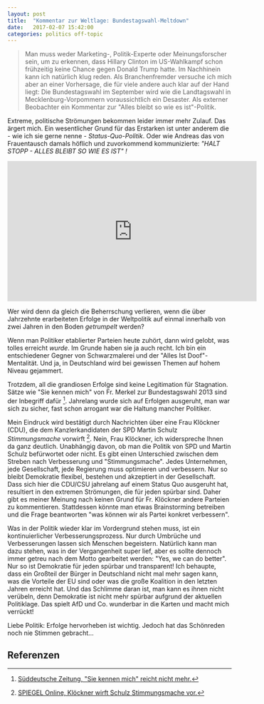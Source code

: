 ```yaml
---
layout: post
title:  "Kommentar zur Weltlage: Bundestagswahl-Meltdown"
date:   2017-02-07 15:42:00
categories: politics off-topic
---
```


> Man muss weder Marketing-, Politik-Experte oder Meinungsforscher sein, um zu erkennen, dass Hillary Clinton im US-Wahlkampf schon frühzeitig keine Chance gegen Donald Trump hatte. Im Nachhinein kann ich natürlich klug reden. Als Branchenfremder versuche ich mich aber an einer Vorhersage, die für viele andere auch klar auf der Hand liegt: Die Bundestagswahl im September wird wie die Landtagswahl in Mecklenburg-Vorpommern voraussichtlich ein Desaster. Als externer Beobachter ein Kommentar zur "Alles bleibt so wie es ist"-Politik.

Extreme, politische Strömungen bekommen leider immer mehr Zulauf. Das ärgert mich. Ein wesentlicher Grund für das Erstarken ist unter anderem die - wie ich sie gerne nenne - *Status-Quo-Politik*. Oder wie Andreas das von Frauentausch damals höflich und zuvorkommend kommunizierte: *"HALT STOPP - ALLES BLEIBT SO WIE ES IST" !*

<iframe width="560" height="315" src="https://www.youtube.com/embed/TpKQzBbnVJo" frameborder="0" allowfullscreen></iframe>

Wer wird denn da gleich die Beherrschung verlieren, wenn die über Jahrzehnte erarbeiteten Erfolge in der Weltpolitik auf einmal innerhalb von zwei Jahren in den Boden *getrumpelt* werden?

Wenn man Politiker etablierter Parteien heute zuhört, dann wird gelobt, was tolles erreicht *wurde*. Im Grunde haben sie ja auch recht. Ich bin ein entschiedener Gegner von Schwarzmalerei und der "Alles Ist Doof"-Mentalität. Und ja, in Deutschland wird bei gewissen Themen auf hohem Niveau gejammert.

Trotzdem, all die grandiosen Erfolge sind keine Legitimation für Stagnation. Sätze wie "Sie kennen mich" von Fr. Merkel zur Bundestagswahl 2013 sind der Inbegriff dafür [^merkel]. Jahrelang wurde sich auf Erfolgen ausgeruht, man war sich zu sicher, fast schon arrogant war die Haltung mancher Politiker.

Mein Eindruck wird bestätigt durch Nachrichten über eine Frau Klöckner (CDU), die dem Kanzlerkandidaten der SPD Martin Schulz *Stimmungsmache* vorwirft [^kloeckner]. Nein, Frau Klöckner, ich widerspreche Ihnen da ganz deutlich. Unabhängig davon, ob man die Politik von SPD und Martin Schulz befürwortet oder nicht. Es gibt einen Unterschied zwischen dem Streben nach Verbesserung und "Stimmungsmache". Jedes Unternehmen, jede Gesellschaft, jede Regierung muss optimieren und verbessern. Nur so bleibt Demokratie flexibel, bestehen und akzeptiert in der Gesellschaft. Dass sich hier die CDU/CSU jahrelang auf einem Status Quo ausgeruht hat, resultiert in den extremen Strömungen, die für jeden spürbar sind. Daher gibt es meiner Meinung nach keinen Grund für Fr. Klöckner andere Parteien zu kommentieren. Stattdessen könnte man etwas Brainstorming betreiben und die Frage beantworten "was können wir als Partei konkret verbessern".

Was in der Politik wieder klar im Vordergrund stehen muss, ist ein kontinuierlicher Verbesserungsprozess. Nur durch Umbrüche und Verbesserungen lassen sich Menschen begeistern. Natürlich kann man dazu stehen, was in der Vergangenheit super lief, aber es sollte dennoch immer getreu nach dem Motto gearbeitet werden: "Yes, we can do better". Nur so ist Demokratie für jeden spürbar und transparent! Ich behaupte, dass ein Großteil der Bürger in Deutschland nicht mal mehr sagen kann, was die Vorteile der EU sind oder was die große Koalition in den letzten Jahren erreicht hat. Und das Schlimme daran ist, man kann es ihnen nicht verübeln, denn Demokratie ist nicht mehr spürbar aufgrund der aktuellen Politiklage. Das spielt AfD und Co. wunderbar in die Karten und macht mich verrückt!

Liebe Politik: Erfolge hervorheben ist wichtig. Jedoch hat das Schönreden noch nie Stimmen gebracht...

## Referenzen

[^kloeckner]: [SPIEGEL Online, Klöckner wirft Schulz Stimmungsmache vor.](http://www.spiegel.de/politik/deutschland/julia-kloeckner-attackiert-spd-kanzlerkandidat-martin-schulz-a-1133447.html)
[^merkel]: [Süddeutsche Zeitung, "Sie kennen mich" reicht nicht mehr.](http://www.sueddeutsche.de/politik/merkel-aussen-stark-innen-schwach-1.3257680)
